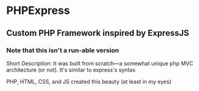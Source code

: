 # PHPExpress
## Custom PHP Framework inspired by ExpressJS
### Note that this isn't a run-able version


Short Description:
It was built from scratch—a somewhat unique php MVC architecture (or not).
It's similar to express's syntax


PHP, HTML, CSS, and JS created this beauty (at least in my eyes)
